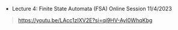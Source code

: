 - Lecture 4: Finite State Automata (FSA) Online Session 11/4/2023

> https://youtu.be/LAcc1zIXV2E?si=qi9HV-AyI0WhqKbg